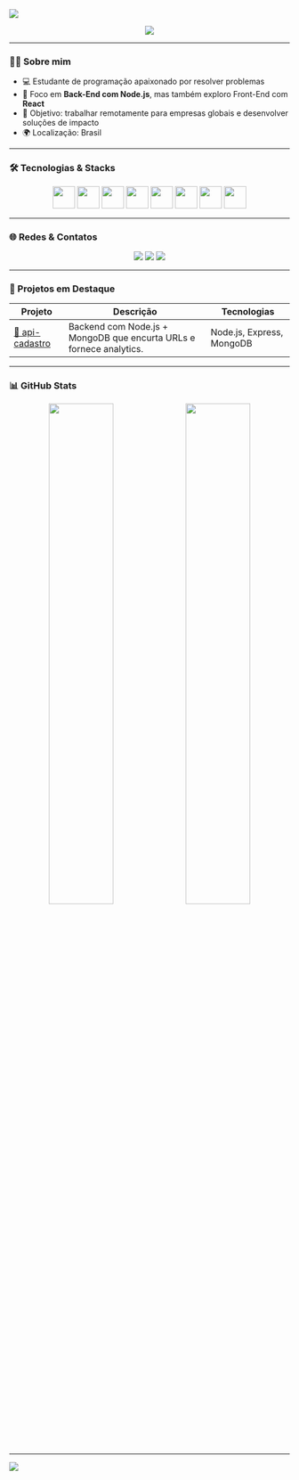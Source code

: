 <!-- Banner animado -->
<img src="https://capsule-render.vercel.app/api?type=waving&color=0:00BFFF,100:1E90FF&height=180&section=header&text=Olá%20👋,%20sou%20João&fontSize=35&fontColor=ffffff&animation=fadeIn" />


<p align="center">
  <img src="https://readme-typing-svg.herokuapp.com?font=Fira+Code&weight=500&size=40&pause=1000&color=1DF74D&vCenter=true&width=435&lines=Desenvolvedor+JavaScript+Backend;Apaixonado+por+Tecnologia;Futuro+Engenheiro+de+Software" />
</p>

---

### 👨‍💻 Sobre mim

- 💻 Estudante de programação apaixonado por resolver problemas
- 🚀 Foco em **Back-End com Node.js**, mas também exploro Front-End com **React**
- 🎯 Objetivo: trabalhar remotamente para empresas globais e desenvolver soluções de impacto
- 🌍 Localização: Brasil

---

### 🛠️ Tecnologias & Stacks

<p align="center">
  <img src="https://cdn.jsdelivr.net/gh/devicons/devicon/icons/javascript/javascript-original.svg" height="40" />
  <img src="https://cdn.jsdelivr.net/gh/devicons/devicon/icons/nodejs/nodejs-original.svg" height="40"/>
  <img src="https://user-images.githubusercontent.com/11978772/40430986-a0eb7b92-5e63-11e8-80eb-43fe07f664a6.png" height="40"/>
  <img src="https://cdn.jsdelivr.net/gh/devicons/devicon/icons/react/react-original.svg" height="40"/>
  <img src="https://cdn.jsdelivr.net/gh/devicons/devicon/icons/mongodb/mongodb-original.svg" height="40"/>
  <img src="https://cdn.jsdelivr.net/gh/devicons/devicon/icons/git/git-original.svg" height="40"/>
  <img src="https://cdn.jsdelivr.net/gh/devicons/devicon/icons/html5/html5-original.svg" height="40"/>
  <img src="https://cdn.jsdelivr.net/gh/devicons/devicon/icons/css3/css3-original.svg" height="40"/>
</p>

---

### 🌐 Redes & Contatos

<p align="center">
  <a href="https://www.linkedin.com/in/apenasjoo/" target="_blank"><img src="https://img.shields.io/badge/-LinkedIn-0077B5?style=for-the-badge&logo=linkedin&logoColor=white" /></a>
  <a href="https://github.com/apenasjoo" target="_blank"><img src="https://img.shields.io/badge/-GitHub-181717?style=for-the-badge&logo=github&logoColor=white" /></a>
  <a href="mailto:joovithorlol@hotmail.com.br"><img src="https://img.shields.io/badge/-Email-%23333?style=for-the-badge&logo=gmail&logoColor=white" /></a>
</p>

---

### 📌 Projetos em Destaque

| Projeto | Descrição | Tecnologias |
|--------|------------|-------------|
| [🔗 api-cadastro](https://github.com/apenasjoo/api-cadastro/tree/Versao-01) | Backend com Node.js + MongoDB que encurta URLs e fornece analytics. | Node.js, Express, MongoDB |


---

### 📊 GitHub Stats

<p align="center">
  <img src="https://github-readme-stats.vercel.app/api?username=apenasjoo&show_icons=true&theme=tokyonight" width="48%"/>
  <img src="https://github-readme-streak-stats.herokuapp.com/?user=apenasjoo&theme=tokyonight" width="48%" />
</p>

---

<img src="https://capsule-render.vercel.app/api?type=waving&color=1E90FF&height=120&section=footer"/>
